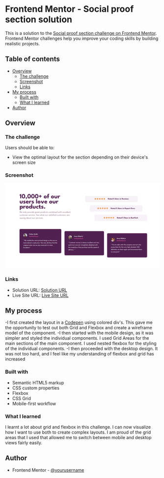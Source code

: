 # Frontend Mentor - Social proof section solution

This is a solution to the [Social proof section challenge on Frontend Mentor](https://www.frontendmentor.io/challenges/social-proof-section-6e0qTv_bA). Frontend Mentor challenges help you improve your coding skills by building realistic projects. 

## Table of contents

- [Overview](#overview)
  - [The challenge](#the-challenge)
  - [Screenshot](#screenshot)
  - [Links](#links)
- [My process](#my-process)
  - [Built with](#built-with)
  - [What I learned](#what-i-learned)
- [Author](#author)

## Overview

### The challenge

Users should be able to:

- View the optimal layout for the section depending on their device's screen size

### Screenshot

![](./Screenshot.png)

### Links

- Solution URL: [Solution URL](https://www.frontendmentor.io/solutions/responsive-social-proof-section-using-css-grid-and-flexbox-H1ww-29H5)
- Live Site URL: [Live Site URL](https://rivercodes.github.io/social-proof-section/)

## My process
-I first created the layout in a [Codepen](https://codepen.io/rivercodes/pen/LYQPmjK) using colored div's. This gave me the opportunity to test out both Grid and Flexbox and create a wireframe model of the component.
-I then started with the mobile design, as it was simpler and styled the individual components. I used Grid Areas for the main sections of the main component. I used nested flexbox for the styling of the individual components.
-I then proceeded with the desktop design. It was not too hard, and I feel like my understanding of flexbox and grid has increased
### Built with

- Semantic HTML5 markup
- CSS custom properties
- Flexbox
- CSS Grid
- Mobile-first workflow

### What I learned

I learnt a lot about grid and flexbox in this challenge. I can now visualize how I want to use both to create complex layouts. I am proud of the grid areas that I used that allowed me to switch between mobile and desktop views fairly easily.

## Author

- Frontend Mentor - [@yourusername](https://www.frontendmentor.io/profile/yourusername)